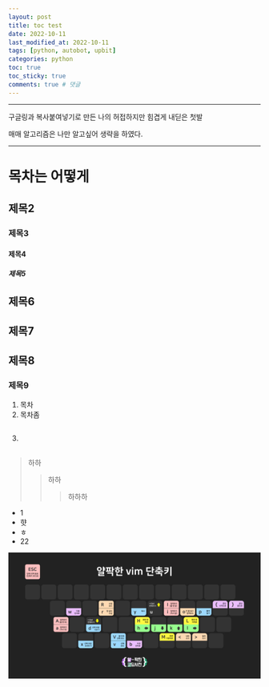 ```yaml
---
layout: post
title: toc test
date: 2022-10-11
last_modified_at: 2022-10-11
tags: [python, autobot, upbit]
categories: python
toc: true
toc_sticky: true
comments: true # 댓글
---
```




---

구글링과 복사붙여넣기로 만든 나의 허접하지만 힘겹게 내딛은 첫발

매매 알고리즘은 나만 알고싶어 생략을 하였다.

---

# 목차는 어떻게
## 제목2
### 제목3
#### 제목4
##### 제목5
## 제목6
## 제목7
## 제목8
### 제목9

1. 목차
2. 목차좀 
3. ##

> 하하
>> 하하
>>> 하하하

- 1
- 햣
- ㅎ
- 22




![Foo](/assets/image/vim.jpeg)
